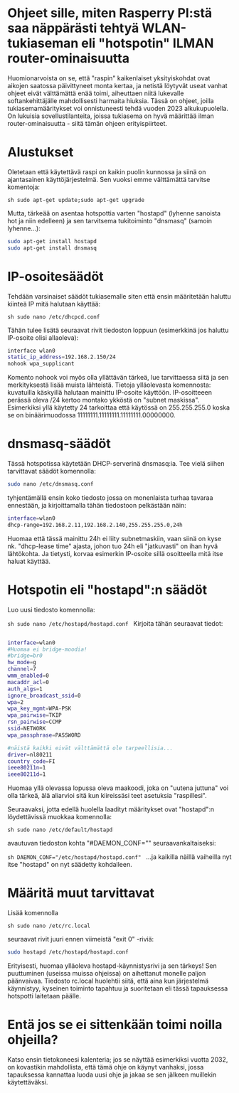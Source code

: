 # Ohjeet sille, miten Rasperry PI:stä saa näppärästi tehtyä WLAN-tukiaseman eli "hotspotin" ILMAN router-ominaisuutta

Huomionarvoista on se, että "raspin" kaikenlaiset yksityiskohdat ovat aikojen saatossa päivittyneet monta kertaa, ja netistä löytyvät useat vanhat ohjeet eivät välttämättä enää toimi, aiheuttaen niitä lukevalle softankehittäjälle mahdollisesti harmaita hiuksia. Tässä on ohjeet, joilla tukiasemamääritykset voi onnistuneesti tehdä vuoden 2023 alkukupuolella. On lukuisia sovellustilanteita, joissa tukiasema on hyvä määrittää ilman router-ominaisuutta - siitä tämän ohjeen erityispiirteet. 

# Alustukset

Oletetaan että käytettävä raspi on kaikin puolin kunnossa ja siinä on ajantasainen käyttöjärjestelmä. Sen vuoksi emme välttämättä tarvitse komentoja: 

`sh
sudo apt-get update;sudo apt-get upgrade
`

Mutta, tärkeää on asentaa hotspottia varten "hostapd" (lyhenne sanoista hot ja niin edelleen) ja sen tarvitsema tukitoiminto "dnsmasq" (samoin lyhenne...):

```sh
sudo apt-get install hostapd
sudo apt-get install dnsmasq
```

# IP-osoitesäädöt

Tehdään varsinaiset säädöt tukiasemalle siten että ensin määritetään haluttu kiinteä IP mitä halutaan käyttää:

`sh
sudo nano /etc/dhcpcd.conf
`

Tähän tulee lisätä seuraavat rivit tiedoston loppuun (esimerkkinä jos haluttu IP-osoite olisi allaoleva): 

```sh
interface wlan0
static_ip_address=192.168.2.150/24
nohook wpa_supplicant
```

Komento nohook voi myös olla yllättävän tärkeä, lue tarvittaessa siitä ja sen merkityksestä lisää muista lähteistä.
Tietoja ylläolevasta komennosta: kuvatuilla käskyillä halutaan mainittu IP-osoite käyttöön. IP-osoitteeen perässä 
oleva /24 kertoo montako ykköstä on "subnet maskissa". Esimerkiksi yllä käytetty 24 tarkoittaa että käytössä 
on 255.255.255.0 koska se on binäärimuodossa 11111111.11111111.11111111.00000000.

# dnsmasq-säädöt

Tässä hotspotissa käytetään DHCP-serverinä dnsmasq:ia. Tee vielä siihen tarvittavat säädöt komennolla:

```sh
sudo nano /etc/dnsmasq.conf
```

tyhjentämällä ensin koko tiedosto jossa on monenlaista turhaa tavaraa ennestään, ja kirjoittamalla tähän tiedostoon pelkästään näin:

```sh
interface=wlan0
dhcp-range=192.168.2.11,192.168.2.140,255.255.255.0,24h
```

Huomaa että tässä mainittu 24h ei liity subnetmaskiin, vaan siinä on kyse nk. "dhcp-lease time" ajasta, johon tuo 24h eli "jatkuvasti"
on ihan hyvä lähtökohta. Ja tietysti, korvaa esimerkin IP-osoite sillä osoitteella mitä itse haluat käyttää. 

# Hotspotin eli "hostapd":n säädöt

Luo uusi tiedosto komennolla:

`sh
sudo nano /etc/hostapd/hostapd.conf
`
Kirjoita tähän seuraavat tiedot:

```sh

interface=wlan0
#Huomaa ei bridge-moodia!
#bridge=br0
hw_mode=g
channel=7
wmm_enabled=0
macaddr_acl=0
auth_algs=1
ignore_broadcast_ssid=0
wpa=2
wpa_key_mgmt=WPA-PSK
wpa_pairwise=TKIP
rsn_pairwise=CCMP
ssid=NETWORK
wpa_passphrase=PASSWORD

#näistä kaikki eivät välttämättä ole tarpeellisia...
driver=nl80211
country_code=FI
ieee80211n=1
ieee80211d=1
```
Huomaa yllä olevassa lopussa oleva maakoodi, joka on "uutena juttuna" voi olla tärkeä, älä aliarvioi sitä kun kiireissäsi teet asetuksia "raspillesi".

Seuraavaksi, jotta edellä huolella laadityt määritykset ovat "hostapd":n löydettävissä muokkaa komennolla:

`sh
sudo nano /etc/default/hostapd
`

avautuvan tiedoston kohta "#DAEMON_CONF="" seuraavankaltaiseksi:

`sh
DAEMON_CONF="/etc/hostapd/hostapd.conf"
`
...ja kaikilla näillä vaiheilla nyt itse "hostapd" on nyt säädetty kohdalleen.

# Määritä muut tarvittavat

Lisää komennolla

`sh
sudo nano /etc/rc.local
`

seuraavat rivit juuri ennen viimeistä "exit 0" -riviä:

```sh
sudo hostapd /etc/hostapd/hostapd.conf
```

Erityisesti, huomaa ylläoleva hostapd-käynnistysrivi ja sen tärkeys! Sen puuttuminen (useissa muissa ohjeissa) on aihettanut monelle paljon päänvaivaa. Tiedosto rc.local huolehtii siitä, että aina kun järjestelmä käynnistyy, kyseinen toiminto tapahtuu ja suoritetaan eli tässä tapauksessa hotspotti laitetaan päälle.

# Entä jos se ei sittenkään toimi noilla ohjeilla?

Katso ensin tietokoneesi kalenteria; jos se näyttää esimerkiksi vuotta 2032, on kovastikin mahdollista, että tämä ohje on käynyt vanhaksi, jossa tapauksessa kannattaa luoda uusi ohje ja jakaa se sen jälkeen muillekin käytettäväksi. 
